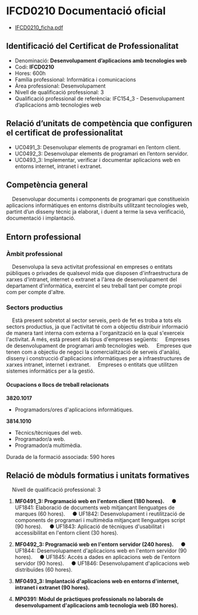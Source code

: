 # IFCD0210 Documentació oficial

- [IFCD0210_ficha.pdf](IFCD0210_ficha.pdf)

## Identificació del Certificat de Professionalitat

* Denominació: **Desenvolupament d’aplicacions amb tecnologies web**
* Codi: **IFCD0210**
* Hores: 600h
* Família professional: Informàtica i comunicacions
* Àrea professional: Desenvolupament
* Nivell de qualificació professional: 3
* Qualificació professional de referència: IFC154_3 - Desenvolupament d’aplicacions amb tecnologies web

## Relació d’unitats de competència que configuren el certificat de professionalitat

* UC0491_3: Desenvolupar elements de programari en l’entorn client.
* UC0492_3: Desenvolupar elements de programari en l’entorn servidor.
* UC0493_3: Implementar, verificar i documentar aplicacions web en entorns internet, intranet i extranet.

## Competència general

    Desenvolupar documents i components de programari que constitueixin aplicacions informàtiques en entorns distribuïts utilitzant tecnologies web, partint d’un disseny tècnic ja elaborat, i duent a terme la seva verificació, documentació i implantació.

## Entorn professional

### Àmbit professional

    Desenvolupa la seva activitat professional en empreses o entitats públiques o
privades de qualsevol mida que disposen d'infraestructura de xarxes d'intranet,
internet o extranet a l'àrea de desenvolupament del departament d'informàtica,
exercint el seu treball tant per compte propi com per compte d'altre.

### Sectors productius

    Està present sobretot al sector serveis, però de fet es troba a tots els sectors
productius, ja que l'activitat té com a objectiu distribuir informació de manera tant
interna com externa a l'organització en la qual s'exerceix l'activitat. A més, està
present als tipus d'empreses següents:
    Empreses de desenvolupament de programari amb tecnologies web.
    Empreses que tenen com a objectiu de negoci la comercialització de serveis d'anàlisi,
disseny i construcció d'aplicacions informàtiques per a infraestructures de xarxes
intranet, internet i extranet.
    Empreses o entitats que utilitzen sistemes informàtics per a la gestió.

#### Ocupacions o llocs de treball relacionats

**3820.1017** 

- Programadors/ores d'aplicacions informàtiques.

**3814.1010** 

- Tècnics/tècniques del web. 
- Programador/a web. 
- Programador/a multimèdia.

Durada de la formació associada: 590 hores

## Relació de mòduls formatius i unitats formatives

    Nivell de qualificació professional: 3

1. **MF0491_3: Programació web en l'entorn client (180 hores).**
       ● UF1841: Elaboració de documents web mitjançant llenguatges de marques (60
   hores).
       ● UF1842: Desenvolupament i reutilització de components de programari i
   multimèdia mitjançant llenguatges script (90 hores).
       ● UF1843: Aplicació de tècniques d'usabilitat i accessibilitat en l'entorn client (30
   hores).

2. **MF0492_3: Programació web en l'entorn servidor (240 hores).**
       ● UF1844: Desenvolupament d'aplicacions web en l'entorn servidor (90 hores).
       ● UF1845: Accés a dades en aplicacions web de l'entorn servidor (90 hores).
       ● UF1846: Desenvolupament d'aplicacions web distribuïdes (60 hores).

3. **MF0493_3: Implantació d'aplicacions web en entorns d'internet, intranet i extranet (90
   hores).**

4. **MP0391: Mòdul de pràctiques professionals no laborals de desenvolupament
   d'aplicacions amb tecnologia web (80 hores).**